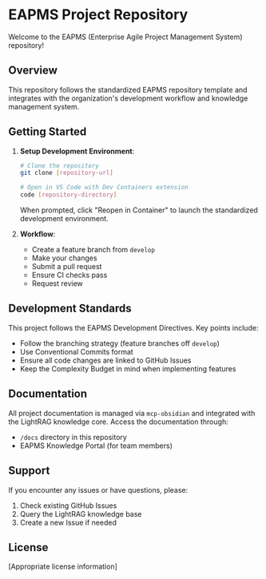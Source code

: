 # EAPMS Project Repository

Welcome to the EAPMS (Enterprise Agile Project Management System) repository!

## Overview

This repository follows the standardized EAPMS repository template and integrates with the organization's development workflow and knowledge management system.

## Getting Started

1. **Setup Development Environment**:
   ```bash
   # Clone the repository
   git clone [repository-url]
   
   # Open in VS Code with Dev Containers extension
   code [repository-directory]
   ```
   When prompted, click "Reopen in Container" to launch the standardized development environment.

2. **Workflow**:
   - Create a feature branch from `develop`
   - Make your changes
   - Submit a pull request
   - Ensure CI checks pass
   - Request review

## Development Standards

This project follows the EAPMS Development Directives. Key points include:

- Follow the branching strategy (feature branches off `develop`)
- Use Conventional Commits format
- Ensure all code changes are linked to GitHub Issues
- Keep the Complexity Budget in mind when implementing features

## Documentation

All project documentation is managed via `mcp-obsidian` and integrated with the LightRAG knowledge core. Access the documentation through:

- `/docs` directory in this repository
- EAPMS Knowledge Portal (for team members)

## Support

If you encounter any issues or have questions, please:

1. Check existing GitHub Issues
2. Query the LightRAG knowledge base
3. Create a new Issue if needed

## License

[Appropriate license information]
